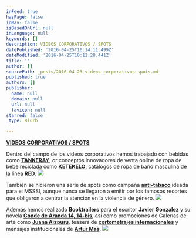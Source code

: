 ```yaml
---
inFeed: true
hasPage: false
inNav: false
isBasedOnUrl: null
inLanguage: null
keywords: []
description: VIDEOS CORPORATIVOS / SPOTS
datePublished: '2016-04-25T10:14:11.499Z'
dateModified: '2016-04-25T10:12:28.441Z'
title: ''
author: []
sourcePath: _posts/2016-04-23-videos-corporativos-spots.md
published: true
authors: []
publisher:
  name: null
  domain: null
  url: null
  favicon: null
starred: false
_type: Blurb

---
```

[**VIDEOS CORPORATIVOS / SPOTS**][0]

Dentro del campo de los videos corporativos hemos trabajado con bebidas como [**TANKERAY**][1], or conceptos innovadores de venta online de ropa de bebe reciclada como [**KETEKELO**][2], catálogos de ropa de baño masculina de la línea [**RED**][3].
![](https://the-grid-user-content.s3-us-west-2.amazonaws.com/19a4bcfc-52dd-418f-aa89-a34174017178.png)

También se hicieron una serie de spots como campaña [**anti-tabaco**][4] ideada para el MSSSI, aunque nunca se llegaron a emitir por los famosos recortes que obligaron a centrar la atencion en la violencia de género. ![](https://the-grid-user-content.s3-us-west-2.amazonaws.com/4cf54971-daa4-4fca-ad38-738ecfafe17f.png)

Además hemos realizado **Booktrailers** para el escritor **Javier Gonzalez** y su novela [**Conde de Aranda 14, 14-bis**][5], así como promociones de Galerías de arte como [**Juana Aizpuru**][6], teasers de **[cortometrajes internacionales][7]** y mensajes institucionales de **[Artur Mas][8]**. ![](https://the-grid-user-content.s3-us-west-2.amazonaws.com/a76c0f3c-8247-40b1-84e9-a00459464f3c.png)

[0]: https://vimeopro.com/visioncut/videos-corporativos-spots
[1]: https://vimeopro.com/visioncut/corporate/video/58537291
[2]: https://vimeopro.com/visioncut/corporate/video/88435612
[3]: https://vimeopro.com/visioncut/corporate/video/125059769
[4]: https://vimeopro.com/visioncut/videos-corporativos-spots/video/57564155
[5]: https://vimeopro.com/visioncut/videos-corporativos-spots/video/63603669
[6]: https://vimeopro.com/visioncut/videos-corporativos-spots/video/76742612
[7]: https://vimeopro.com/visioncut/videos-corporativos-spots/video/145182488
[8]: https://vimeopro.com/visioncut/videos-corporativos-spots/video/113409446